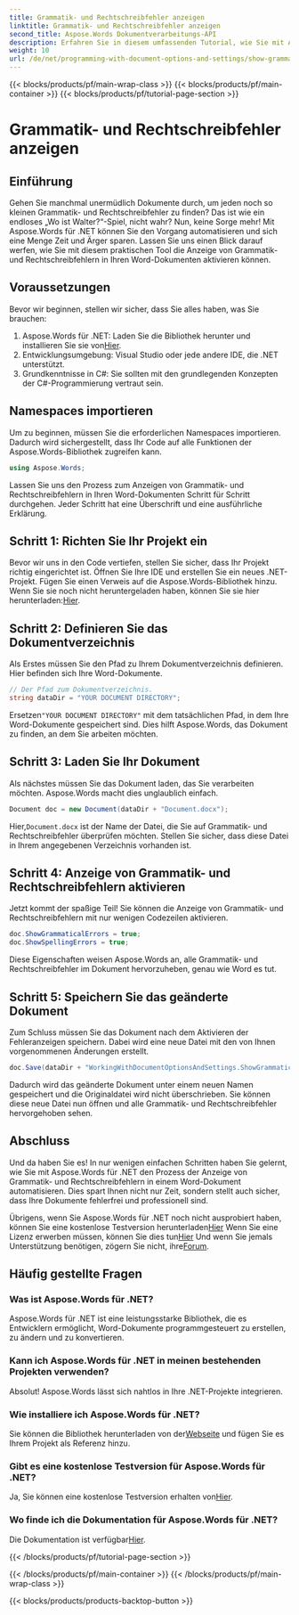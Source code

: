 ```yaml
---
title: Grammatik- und Rechtschreibfehler anzeigen
linktitle: Grammatik- und Rechtschreibfehler anzeigen
second_title: Aspose.Words Dokumentverarbeitungs-API
description: Erfahren Sie in diesem umfassenden Tutorial, wie Sie mit Aspose.Words für .NET Grammatik- und Rechtschreibfehler in Word-Dokumenten anzeigen.
weight: 10
url: /de/net/programming-with-document-options-and-settings/show-grammatical-and-spelling-errors/
---
```


{{< blocks/products/pf/main-wrap-class >}}
{{< blocks/products/pf/main-container >}}
{{< blocks/products/pf/tutorial-page-section >}}

# Grammatik- und Rechtschreibfehler anzeigen

## Einführung

Gehen Sie manchmal unermüdlich Dokumente durch, um jeden noch so kleinen Grammatik- und Rechtschreibfehler zu finden? Das ist wie ein endloses „Wo ist Walter?“-Spiel, nicht wahr? Nun, keine Sorge mehr! Mit Aspose.Words für .NET können Sie den Vorgang automatisieren und sich eine Menge Zeit und Ärger sparen. Lassen Sie uns einen Blick darauf werfen, wie Sie mit diesem praktischen Tool die Anzeige von Grammatik- und Rechtschreibfehlern in Ihren Word-Dokumenten aktivieren können.

## Voraussetzungen

Bevor wir beginnen, stellen wir sicher, dass Sie alles haben, was Sie brauchen:

1.  Aspose.Words für .NET: Laden Sie die Bibliothek herunter und installieren Sie sie von[Hier](https://releases.aspose.com/words/net/).
2. Entwicklungsumgebung: Visual Studio oder jede andere IDE, die .NET unterstützt.
3. Grundkenntnisse in C#: Sie sollten mit den grundlegenden Konzepten der C#-Programmierung vertraut sein.

## Namespaces importieren

Um zu beginnen, müssen Sie die erforderlichen Namespaces importieren. Dadurch wird sichergestellt, dass Ihr Code auf alle Funktionen der Aspose.Words-Bibliothek zugreifen kann.

```csharp
using Aspose.Words;
```

Lassen Sie uns den Prozess zum Anzeigen von Grammatik- und Rechtschreibfehlern in Ihren Word-Dokumenten Schritt für Schritt durchgehen. Jeder Schritt hat eine Überschrift und eine ausführliche Erklärung.

## Schritt 1: Richten Sie Ihr Projekt ein

 Bevor wir uns in den Code vertiefen, stellen Sie sicher, dass Ihr Projekt richtig eingerichtet ist. Öffnen Sie Ihre IDE und erstellen Sie ein neues .NET-Projekt. Fügen Sie einen Verweis auf die Aspose.Words-Bibliothek hinzu. Wenn Sie sie noch nicht heruntergeladen haben, können Sie sie hier herunterladen:[Hier](https://releases.aspose.com/words/net/).

## Schritt 2: Definieren Sie das Dokumentverzeichnis

Als Erstes müssen Sie den Pfad zu Ihrem Dokumentverzeichnis definieren. Hier befinden sich Ihre Word-Dokumente.

```csharp
// Der Pfad zum Dokumentverzeichnis.
string dataDir = "YOUR DOCUMENT DIRECTORY";
```

 Ersetzen`"YOUR DOCUMENT DIRECTORY"` mit dem tatsächlichen Pfad, in dem Ihre Word-Dokumente gespeichert sind. Dies hilft Aspose.Words, das Dokument zu finden, an dem Sie arbeiten möchten.

## Schritt 3: Laden Sie Ihr Dokument

Als nächstes müssen Sie das Dokument laden, das Sie verarbeiten möchten. Aspose.Words macht dies unglaublich einfach.

```csharp
Document doc = new Document(dataDir + "Document.docx");
```

 Hier,`Document.docx` ist der Name der Datei, die Sie auf Grammatik- und Rechtschreibfehler überprüfen möchten. Stellen Sie sicher, dass diese Datei in Ihrem angegebenen Verzeichnis vorhanden ist.

## Schritt 4: Anzeige von Grammatik- und Rechtschreibfehlern aktivieren

Jetzt kommt der spaßige Teil! Sie können die Anzeige von Grammatik- und Rechtschreibfehlern mit nur wenigen Codezeilen aktivieren.

```csharp
doc.ShowGrammaticalErrors = true;
doc.ShowSpellingErrors = true;
```

Diese Eigenschaften weisen Aspose.Words an, alle Grammatik- und Rechtschreibfehler im Dokument hervorzuheben, genau wie Word es tut.

## Schritt 5: Speichern Sie das geänderte Dokument

Zum Schluss müssen Sie das Dokument nach dem Aktivieren der Fehleranzeigen speichern. Dabei wird eine neue Datei mit den von Ihnen vorgenommenen Änderungen erstellt.

```csharp
doc.Save(dataDir + "WorkingWithDocumentOptionsAndSettings.ShowGrammaticalAndSpellingErrors.docx");
```

Dadurch wird das geänderte Dokument unter einem neuen Namen gespeichert und die Originaldatei wird nicht überschrieben. Sie können diese neue Datei nun öffnen und alle Grammatik- und Rechtschreibfehler hervorgehoben sehen.

## Abschluss

Und da haben Sie es! In nur wenigen einfachen Schritten haben Sie gelernt, wie Sie mit Aspose.Words für .NET den Prozess der Anzeige von Grammatik- und Rechtschreibfehlern in einem Word-Dokument automatisieren. Dies spart Ihnen nicht nur Zeit, sondern stellt auch sicher, dass Ihre Dokumente fehlerfrei und professionell sind.

 Übrigens, wenn Sie Aspose.Words für .NET noch nicht ausprobiert haben, können Sie eine kostenlose Testversion herunterladen[Hier](https://releases.aspose.com/) Wenn Sie eine Lizenz erwerben müssen, können Sie dies tun[Hier](https://purchase.aspose.com/buy) Und wenn Sie jemals Unterstützung benötigen, zögern Sie nicht, ihre[Forum](https://forum.aspose.com/c/words/8).

## Häufig gestellte Fragen

### Was ist Aspose.Words für .NET?
Aspose.Words für .NET ist eine leistungsstarke Bibliothek, die es Entwicklern ermöglicht, Word-Dokumente programmgesteuert zu erstellen, zu ändern und zu konvertieren.

### Kann ich Aspose.Words für .NET in meinen bestehenden Projekten verwenden?
Absolut! Aspose.Words lässt sich nahtlos in Ihre .NET-Projekte integrieren.

### Wie installiere ich Aspose.Words für .NET?
 Sie können die Bibliothek herunterladen von der[Webseite](https://releases.aspose.com/words/net/) und fügen Sie es Ihrem Projekt als Referenz hinzu.

### Gibt es eine kostenlose Testversion für Aspose.Words für .NET?
 Ja, Sie können eine kostenlose Testversion erhalten von[Hier](https://releases.aspose.com/).

### Wo finde ich die Dokumentation für Aspose.Words für .NET?
 Die Dokumentation ist verfügbar[Hier](https://reference.aspose.com/words/net/).

{{< /blocks/products/pf/tutorial-page-section >}}

{{< /blocks/products/pf/main-container >}}
{{< /blocks/products/pf/main-wrap-class >}}

{{< blocks/products/products-backtop-button >}}
